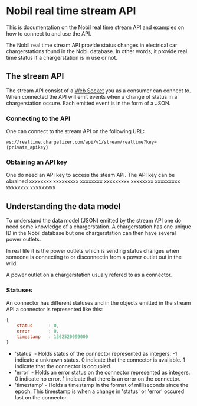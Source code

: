 # Nobil real time stream API

This is documentation on the Nobil real time stream API and examples on how to connect to and use the API.

The Nobil real time stream API provide status changes in electrical car chargerstations found in the Nobil database. In other words; it provide real time status if a chargerstation is in use or not.



## The stream API

The stream API consist of a [Web Socket](http://www.w3.org/TR/websockets/) you as a consumer can connect to. When connected the API will emit events when a change of status in a chargerstation occure. Each emitted event is in the form of a JSON.


### Connecting to the API

One can connect to the stream API on the following URL:

```
ws://realtime.chargelizer.com/api/v1/stream/realtime?key={private_apikey}
```


### Obtaining an API key

One do need an API key to access the steam API. The API key can be obrained xxxxxxxx xxxxxxxxx xxxxxxxx xxxxxxxxx xxxxxxxx xxxxxxxxx xxxxxxxx xxxxxxxxx


## Understanding the data model

To understand the data model (JSON) emitted by the stream API one do need some knowledge of a chargerstation. A chargerstation has one unique ID in the Nobil database but one chargerstation can then have several power outlets.

In real life it is the power outlets which is sending status changes when someone is connecting to or disconnectin from a power outlet out in the wild.

A power outlet on a chargerstation usualy refered to as a connector.


### Statuses

An connector has different statuses and in the objects emitted in the stream API a connector is represented like this:

```javascript
{
    status      : 0,
    error       : 0,
    timestamp   : 1362520099000
}
```

 - 'status' - Holds status of the connector represented as integers. -1 indicate a unknown status. 0 indicate that the connector is available. 1 indicate that the connector is occupied.
 - 'error' - Holds an error status on the connector represented as integers. 0 indicate no error. 1 indicate that there is an error on the connector.
 - 'timestamp' - Holds a timestamp in the format of milliseconds since the epoch. This timestamp is when a change in 'status' or 'error' occured last on the connector.
